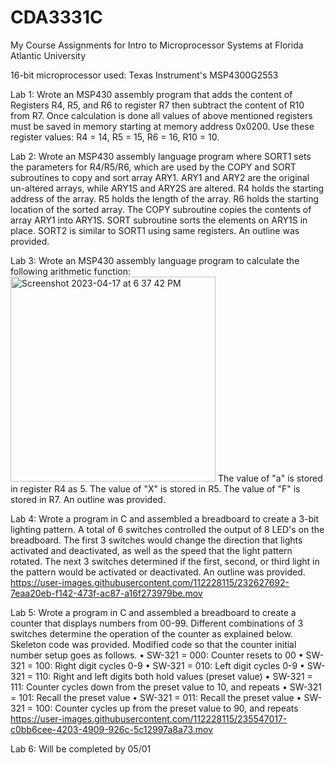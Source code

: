 # CDA3331C
My Course Assignments for Intro to Microprocessor Systems at Florida Atlantic University

16-bit microprocessor used: Texas Instrument's MSP4300G2553



Lab 1: Wrote an MSP430 assembly program that adds the content of Registers R4, R5, and R6 to register R7 then subtract the content of R10 from R7.  Once calculation is done all values of above mentioned registers must be saved in memory starting at memory address 0x0200.  Use these register values: R4 = 14, R5 = 15, R6 = 16, R10 = 10.


Lab 2: Wrote an MSP430 assembly language program where SORT1 sets the parameters for R4/R5/R6, which are used by the COPY and SORT subroutines to copy and sort array ARY1. ARY1 and ARY2 are the original un-altered arrays, while ARY1S and ARY2S are altered. R4 holds the starting address of the array. R5 holds the length of the array. R6 holds the starting location of the sorted array. The COPY subroutine copies the contents of array ARY1 into ARY1S. SORT subroutine sorts the elements on ARY1S in place. SORT2 is similar to SORT1 using same registers. An outline was provided.


Lab 3: Wrote an MSP430 assembly language program to calculate the following arithmetic function:
<img width="328" alt="Screenshot 2023-04-17 at 6 37 42 PM" src="https://user-images.githubusercontent.com/112228115/232625304-1cb52223-fddc-4654-bb3e-f9e809f8c340.png">
The value of "a" is stored in register R4 as 5. The value of "X" is stored in R5. The value of "F" is stored in R7. An outline was provided.


Lab 4: Wrote a program in C and assembled a breadboard to create a 3-bit lighting pattern. A total of 6 switches controlled the output of 8 LED's on the breadboard. The first 3 switches would change the direction that lights activated and deactivated, as well as the speed that the light pattern rotated. The next 3 switches determined if the first, second, or third light in the pattern would be activated or deactivated. An outline was provided.
https://user-images.githubusercontent.com/112228115/232627692-7eaa20eb-f142-473f-ac87-a16f273979be.mov


Lab 5: Wrote a program in C and assembled a breadboard to create a counter that displays numbers from 00-99. Different combinations of 3 switches determine the operation of the counter as explained below. Skeleton code was provided.
  Modified code so that the counter initial number setup goes as follows.
•  SW-321 = 000: Counter resets to 00
•  SW-321 = 100: Right digit cycles 0-9
•  SW-321 = 010: Left digit cycles 0-9
•  SW-321 = 110: Right and left digits both hold values (preset value)
•  SW-321 = 111: Counter cycles down from the preset value to 10, and repeats
•  SW-321 = 101: Recall the preset value
•  SW-321 = 011: Recall the preset value
•  SW-321 = 100: Counter cycles up from the preset value to 90, and repeats
https://user-images.githubusercontent.com/112228115/235547017-c0bb6cee-4203-4909-926c-5c12997a8a73.mov




Lab 6: Will be completed by 05/01
